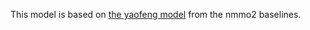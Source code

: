 This model is based on [the yaofeng model](https://github.com/CarperAI/nmmo-baselines/tree/puf07-nmmomg/agent_zoo/yaofeng) from the nmmo2 baselines.